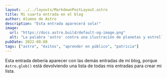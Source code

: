```yaml
---
layout: ../../layouts/MarkdownPostLayout.astro
title: Mi cuarta entrada en el blog
author: Alumno de Astro
description: "Esta entrada aparecerá sola!"
image:
  url: "https://docs.astro.build/default-og-image.png"
  alt: "La palabra 'astro' contra una ilustración de planetas y estrellas."
pubDate: 2022-08-08
tags: ["astro", "éxitos", "aprender en público", "patricia"]
---
```

Esta entrada debería aparecer con las demás entradas de mi blog, porque `Astro.glob()` está devolviendo una lista de todas mis entradas para crear mi lista.